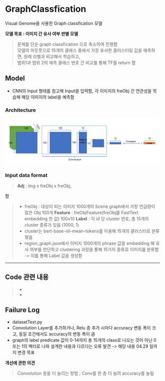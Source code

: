 # GraphClassfication
Visual Genome을 사용한 Graph classfication 모델

> 
**모델 목표 : 이미지 간 유사 여부 판별 모델**
  
> 문제를 단순 graph classfication 으로 축소하여 진행함  
> 모델의 아웃풋으로 15개의 클래스 중에서 가장 유사한 클러스터링 값을 예측하면, 원래 라벨과 비교해서 학습하고,  
범위1과 범위 2의 예측 클래스 번호 간 비교를 통해 TF를 return 함   


> 

## Model
- CNN의 Input 형태를 참고해 Input을 입력함, 각 이미지의 freObj 간 연관성을 학습해 해당 이미지의 label을 예측함

### **Architecture**
<img src= "https://github.com/Hanin00/Image_Retrieval/blob/71184d21637903c19809adc5d6af7dfe4469bda7/extraImages/GraphClassificationArchitecture.PNG">

### **Input data format**

> **Adj** : img x freObj x freObj, 






함
>   - freObj : 대상이 되는 이미지 1000개의 Scene graph에서 가장 언급량이 많은 Obj 100개 
> **Feature** : freObjFeature(freObj를 FastText embedding 한 값) 100x10
> **Label** : 각 id 당 cluster 번호, 총 15개의 cluster 종류가 있음 (1000, 1)    
>  - cluster는 bert-base-nli-mean-tokens를 이용해 15개의 클러스터로 분류했음   
>  - region_graph.json에서 이미지 1000개의 phrase 값을 embedding 해 유사 여부를 판단하고 clustering 과정을 통해 15가지 종류로 이미지를 분류함   ->   이를 통해 Label 값을 생성함  
      

----  
> 
## Code 관련 내용
> - 
> -

## **Failure Log**
- datasetTest.py 
- Convolution Layer를 추가하거나, Relu 층 추가 시마다 accuracy 변동 폭이 크고, 동일 조건에서도 accuracy의 변동 폭이 큼
- graph의 label predicate 값이 0-14까지 총 15개의 class로 나오는 것이 아닌 0 또는 1의 벡터로 나와 설계한 내용과 다르다는 오류 발견 -> 해당 내용 04.29 일까지 변경 목표


**개선에 관한 의견**
> Convolution 층을 더 늘리는 방법 ; Conv를 한 층 더 늘려 accuracy를 늘림
